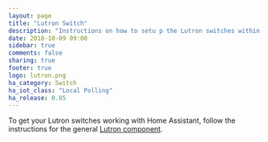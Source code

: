```yaml
---
layout: page
title: "Lutron Switch"
description: "Instructions on how to setu p the Lutron switches within Home Assistant."
date: 2018-10-09 09:00
sidebar: true
comments: false
sharing: true
footer: true
logo: lutron.png
ha_category: Switch
ha_iot_class: "Local Polling"
ha_release: 0.85
---
```


To get your Lutron switches working with Home Assistant, follow the instructions for the general [Lutron component](/components/lutron/).
